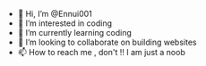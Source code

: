- 👋 Hi, I’m @Ennui001
- 👀 I’m interested in coding
- 🌱 I’m currently learning coding
- 💞️ I’m looking to collaborate on building websites
- 📫 How to reach me , don't !! I am just a noob

<!---
Ennui001/Ennui001 is a ✨ special ✨ repository because its `README.md` (this file) appears on your GitHub profile.
You can click the Preview link to take a look at your changes.
--->
